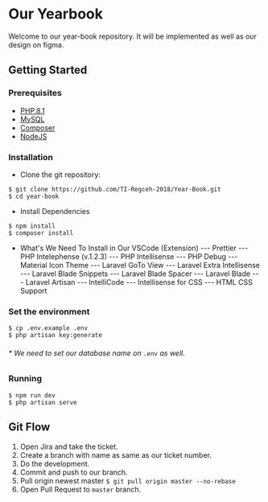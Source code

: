 # Our Yearbook

Welcome to our year-book repository. It will be implemented as well as our design on figma.

## Getting Started

### Prerequisites

-   [PHP.8.1](https://www.php.net/releases/8.1/en.php)
-   [MySQL](https://www.apachefriends.org/download.html)
-   [Composer](https://getcomposer.org/download/)
-   [NodeJS](https://nodejs.org/en/)

### Installation

-   Clone the git repository:

```
$ git clone https://github.com/TI-Regceh-2018/Year-Book.git
$ cd year-book
```

-   Install Dependencies

```
$ npm install
$ composer install
```

-   What's We Need To Install in Our VSCode (Extension)
    --- Prettier
    --- PHP Intelephense (v.1.2.3)
    --- PHP Intellisense
    --- PHP Debug
    --- Material Icon Theme
    --- Laravel GoTo View
    --- Laravel Extra Intellisense
    --- Laravel Blade Snippets
    --- Laravel Blade Spacer
    --- Laravel Blade
    --- Laravel Artisan
    --- IntelliCode
    --- Intellisense for CSS
    --- HTML CSS Support

### Set the environment

```
$ cp .env.example .env
$ php artisan key:generate
```

###### \* We need to set our database name on `.env` as well.

### Running

```
$ npm run dev
$ php artisan serve
```

## Git Flow

1. Open Jira and take the ticket.
2. Create a branch with name as same as our ticket number.
3. Do the development.
4. Commit and push to our branch.
5. Pull origin newest master
   `$ git pull origin master --no-rebase`
6. Open Pull Request to `master` branch.
